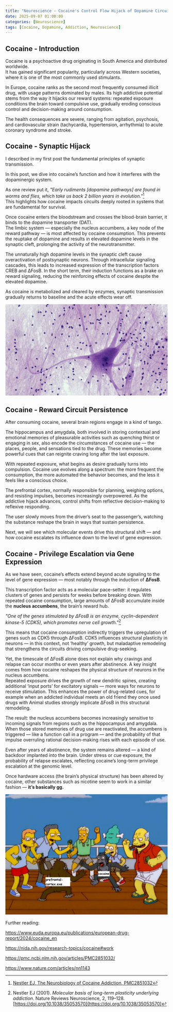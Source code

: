 ```yaml
---
title: "Neuroscience - Cocaine's Control Flow Hijack of Dopamine Circuits"
date: 2025-09-07 01:00:00 
categories: [Neuroscience]
tags: [Cocaine, Dopamine, Addiction, Neuroscience]
---
```


## Cocaine - Introduction

Cocaine is a psychoactive drug originating in South America and distributed worldwide.  
It has gained significant popularity, particularly across Western societies, where it is one of the most commonly used stimulants.  

In Europe, cocaine ranks as the second most frequently consumed illicit drug, with usage patterns dominated by males. Its high addictive potential stems from the way it hijacks our reward systems: repeated exposure conditions the brain toward compulsive use, gradually eroding conscious control and decision-making around consumption.  

The health consequences are severe, ranging from agitation, psychosis, and cardiovascular strain (tachycardia, hypertension, arrhythmia) to acute coronary syndrome and stroke.

## Cocaine - Synaptic Hijack

I described in my first post the fundamental principles of synaptic transmission.  

In this post, we dive into cocaine’s function and how it interferes with the dopaminergic system. 

As one review put it, *"Early rudiments [dopamine pathways] are found in worms and flies, which take us back 2 billion years in evolution."*[^1]  
This highlights how cocaine impacts circuits deeply rooted in systems that are fundamental for survival.  

Once cocaine enters the bloodstream and crosses the blood-brain barrier, it binds to the dopamine transporter (DAT).  
The limbic system — especially the nucleus accumbens, a key node of the reward pathway — is most affected by cocaine consumption.
This prevents the reuptake of dopamine and results in elevated dopamine levels in the synaptic cleft, prolonging the activity of the neurotransmitter.  

The unnaturally high dopamine levels in the synaptic cleft cause overactivation of postsynaptic neurons. Through intracellular signaling cascades, this leads to increased expression of the transcription factors CREB and ΔFosB. In the short term, their induction functions as a brake on reward signaling, reducing the reinforcing effects of cocaine despite the elevated dopamine.

As cocaine is metabolized and cleared by enzymes, synaptic transmission gradually returns to baseline and the acute effects wear off.  

![neuron](/assets/neuroscience/neuro.jpg)

## Cocaine - Reward Circuit Persistence

After consuming cocaine, several brain regions engage in a kind of tango.

The hippocampus and amygdala, both involved in storing contextual and emotional memories of pleasurable activities such as quenching thirst or engaging in sex, also encode the circumstances of cocaine use — the places, people, and sensations tied to the drug. These memories become powerful cues that can reignite craving long after the last exposure.

With repeated exposure, what begins as desire gradually turns into compulsion. Cocaine use evolves along a spectrum: the more frequent the consumption, the more automated the behavior becomes, and the less it feels like a conscious choice.

The prefrontal cortex, normally responsible for planning, weighing options, and resisting impulses, becomes increasingly overpowered. As the addictive hijack advances, control shifts from reflective decision-making to reflexive responding.

The user slowly moves from the driver’s seat to the passenger’s, watching the substance reshape the brain in ways that sustain persistence.

Next, we will see which molecular events drive this structural shift — and how cocaine escalates its influence down to the level of gene expression.

## Cocaine - Privilege Escalation via Gene Expression

As we have seen, cocaine’s effects extend beyond acute signaling to the level of gene expression — most notably through the induction of **ΔFosB**.

This transcription factor acts as a molecular pace-setter: it regulates clusters of genes and persists for weeks before breaking down. With repeated cocaine consumption, large amounts of ΔFosB accumulate inside the **nucleus accumbens**, the brain’s reward hub.

*"One of the genes stimulated by ΔFosB is an enzyme, cyclin-dependent kinase-5 (CDK5), which promotes nerve cell growth."*[^2]

This means that cocaine consumption indirectly triggers the upregulation of genes such as CDK5 through ΔFosB. CDK5 influences structural plasticity in neurons — in this context, not ‘healthy’ growth, but maladaptive remodeling that strengthens the circuits driving compulsive drug-seeking.

Yet, the timescale of ΔFosB alone does not explain why cravings and relapse can occur months or even years after abstinence. A key insight comes from how cocaine reshapes the physical structure of neurons in the nucleus accumbens.  
Repeated exposure drives the growth of new dendritic spines, creating additional ‘input ports’ for excitatory signals — more ways for neurons to receive stimulation. This enhances the power of drug-related cues, for example when an addicted individual meets an old friend they once used drugs with Animal studies strongly implicate ΔFosB in this structural remodeling.

The result: the nucleus accumbens becomes increasingly sensitive to incoming signals from regions such as the hippocampus and amygdala. When those stored memories of drug use are reactivated, the accumbens is triggered — like a function call in a program — and the probability of that impulse overruling rational decision-making rises with each episode of use.

Even after years of abstinence, the system remains altered — a kind of backdoor implanted into the brain. Under stress or cue exposure, the probability of relapse escalates, reflecting cocaine’s long-term privilege escalation at the genomic level.

Once hardware access (the brain’s physical structure) has been altered by cocaine, other substances such as nicotine seem to work in a similar fashion — **it’s basically gg.**



![meme](/assets/neuroscience/simpsons2.png)


Further reading:

https://www.euda.europa.eu/publications/european-drug-report/2024/cocaine_en

https://nida.nih.gov/research-topics/cocaine#work

https://pmc.ncbi.nlm.nih.gov/articles/PMC2851032/

https://www.nature.com/articles/nn1143



[^1]: [Nestler EJ, The Neurobiology of Cocaine Addiction, PMC2851032](https://pmc.ncbi.nlm.nih.gov/articles/PMC2851032/)
[^2]: Nestler EJ (2001). *Molecular basis of long-term plasticity underlying addiction*. Nature Reviews Neuroscience, 2, 119–128. [https://doi.org/10.1038/35053570](https://doi.org/10.1038/35053570)

